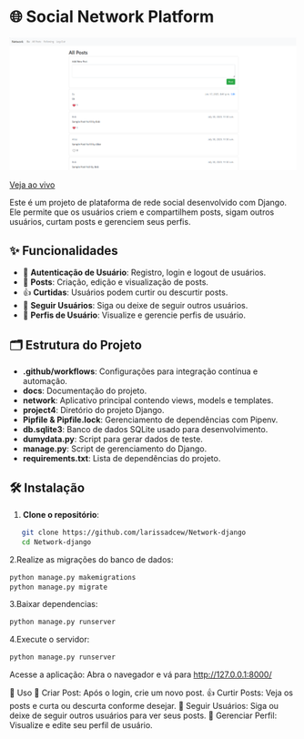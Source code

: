 # 🌐 Social Network Platform
![image](docs/networkfoto.png)

[Veja ao vivo](docs/Social.mp4)

Este é um projeto de plataforma de rede social desenvolvido com Django. Ele permite que os usuários criem e compartilhem posts, sigam outros usuários, curtam posts e gerenciem seus perfis.

## ✨ Funcionalidades

- 🔐 **Autenticação de Usuário**: Registro, login e logout de usuários.
- 📝 **Posts**: Criação, edição e visualização de posts.
- 👍 **Curtidas**: Usuários podem curtir ou descurtir posts.
- 👥 **Seguir Usuários**: Siga ou deixe de seguir outros usuários.
- 📄 **Perfis de Usuário**: Visualize e gerencie perfis de usuário.

## 🗂️ Estrutura do Projeto

- **.github/workflows**: Configurações para integração contínua e automação.
- **docs**: Documentação do projeto.
- **network**: Aplicativo principal contendo views, models e templates.
- **project4**: Diretório do projeto Django.
- **Pipfile & Pipfile.lock**: Gerenciamento de dependências com Pipenv.
- **db.sqlite3**: Banco de dados SQLite usado para desenvolvimento.
- **dumydata.py**: Script para gerar dados de teste.
- **manage.py**: Script de gerenciamento do Django.
- **requirements.txt**: Lista de dependências do projeto.



## 🛠️ Instalação

1. **Clone o repositório**:
```bash
   git clone https://github.com/larissadcew/Network-django
   cd Network-django
```
2.Realize as migrações do banco de dados:
```bash
python manage.py makemigrations
python manage.py migrate
```

3.Baixar dependencias:
```bash
python manage.py runserver
```

4.Execute o servidor:
```bash
python manage.py runserver
```

Acesse a aplicação:
Abra o navegador e vá para http://127.0.0.1:8000/


🚀 Uso
📝 Criar Post: Após o login, crie um novo post.
👍 Curtir Posts: Veja os posts e curta ou descurta conforme desejar.
👥 Seguir Usuários: Siga ou deixe de seguir outros usuários para ver seus posts.
📄 Gerenciar Perfil: Visualize e edite seu perfil de usuário.




